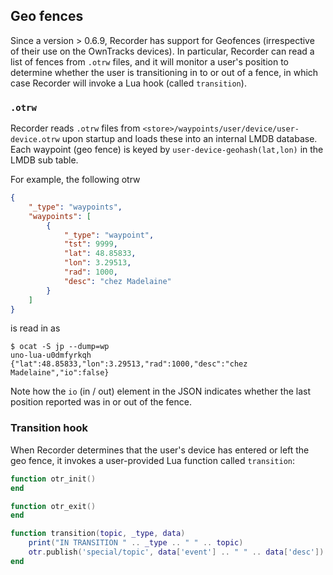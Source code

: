 ## Geo fences

Since a version > 0.6.9, Recorder has support for Geofences (irrespective of their use on the OwnTracks devices). In particular, Recorder can read a list of fences from `.otrw` files, and it will monitor a user's position to determine whether the user is transitioning in to or out of a fence, in which case Recorder will invoke a Lua hook (called `transition`).

### `.otrw`

Recorder reads `.otrw` files from `<store>/waypoints/user/device/user-device.otrw` upon startup and loads these into an internal LMDB database. Each waypoint (geo fence) is keyed by `user-device-geohash(lat,lon)` in the LMDB sub table.

For example, the following otrw

```json
{
	"_type": "waypoints",
	"waypoints": [
		{
			"_type": "waypoint",
			"tst": 9999,
			"lat": 48.85833,
			"lon": 3.29513,
			"rad": 1000,
			"desc": "chez Madelaine"
		}
	]
}
```

is read in as 

```
$ ocat -S jp --dump=wp
uno-lua-u0dmfyrkqh {"lat":48.85833,"lon":3.29513,"rad":1000,"desc":"chez Madelaine","io":false}
```

Note how the `io` (in / out) element in the JSON indicates whether the last position reported was in or out of the fence.

### Transition hook

When Recorder determines that the user's device has entered or left the geo fence, it invokes a user-provided Lua function called `transition`:

```lua
function otr_init()
end

function otr_exit()
end

function transition(topic, _type, data)
	print("IN TRANSITION " .. _type .. " " .. topic)
	otr.publish('special/topic', data['event'] .. " " .. data['desc'])
end
```
